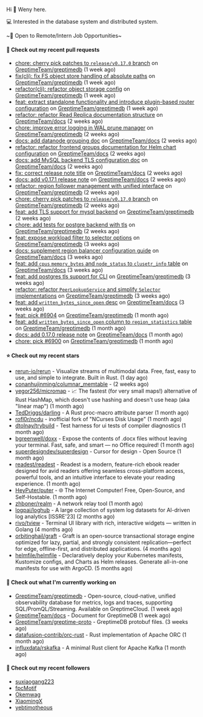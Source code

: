 Hi 👋 Weny here.

💻 Interested in the database system and distributed system.

~🍺 Open to Remote/Intern Job Opportunities~

#### 🔨 Check out my recent pull requests

- [chore: cherry pick patches to `release/v0.17.0` branch](https://github.com/GreptimeTeam/greptimedb/pull/7024) on [GreptimeTeam/greptimedb](https://github.com/GreptimeTeam/greptimedb) (1 week ago)
- [fix(cli): fix FS object store handling of absolute paths](https://github.com/GreptimeTeam/greptimedb/pull/7018) on [GreptimeTeam/greptimedb](https://github.com/GreptimeTeam/greptimedb) (1 week ago)
- [refactor(cli): refactor object storage config](https://github.com/GreptimeTeam/greptimedb/pull/7009) on [GreptimeTeam/greptimedb](https://github.com/GreptimeTeam/greptimedb) (1 week ago)
- [feat: extract standalone functionality and introduce plugin-based router configuration](https://github.com/GreptimeTeam/greptimedb/pull/7002) on [GreptimeTeam/greptimedb](https://github.com/GreptimeTeam/greptimedb) (1 week ago)
- [refactor: refactor Read Replica documentation structure](https://github.com/GreptimeTeam/docs/pull/2128) on [GreptimeTeam/docs](https://github.com/GreptimeTeam/docs) (2 weeks ago)
- [chore: improve error logging in WAL prune manager](https://github.com/GreptimeTeam/greptimedb/pull/6993) on [GreptimeTeam/greptimedb](https://github.com/GreptimeTeam/greptimedb) (2 weeks ago)
- [docs: add datanode grouping doc](https://github.com/GreptimeTeam/docs/pull/2126) on [GreptimeTeam/docs](https://github.com/GreptimeTeam/docs) (2 weeks ago)
- [refactor: refactor frontend groups documentation for Helm chart configuration](https://github.com/GreptimeTeam/docs/pull/2125) on [GreptimeTeam/docs](https://github.com/GreptimeTeam/docs) (2 weeks ago)
- [docs: add MySQL backend TLS configuration doc](https://github.com/GreptimeTeam/docs/pull/2124) on [GreptimeTeam/docs](https://github.com/GreptimeTeam/docs) (2 weeks ago)
- [fix: correct release note title](https://github.com/GreptimeTeam/docs/pull/2122) on [GreptimeTeam/docs](https://github.com/GreptimeTeam/docs) (2 weeks ago)
- [docs: add v0.17.1 release note](https://github.com/GreptimeTeam/docs/pull/2121) on [GreptimeTeam/docs](https://github.com/GreptimeTeam/docs) (2 weeks ago)
- [refactor: region follower management with unified interface](https://github.com/GreptimeTeam/greptimedb/pull/6986) on [GreptimeTeam/greptimedb](https://github.com/GreptimeTeam/greptimedb) (2 weeks ago)
- [chore: cherry pick patches to `release/v0.17.0` branch](https://github.com/GreptimeTeam/greptimedb/pull/6981) on [GreptimeTeam/greptimedb](https://github.com/GreptimeTeam/greptimedb) (2 weeks ago)
- [feat: add TLS support for mysql backend](https://github.com/GreptimeTeam/greptimedb/pull/6979) on [GreptimeTeam/greptimedb](https://github.com/GreptimeTeam/greptimedb) (2 weeks ago)
- [chore: add tests for postgre backend with tls](https://github.com/GreptimeTeam/greptimedb/pull/6973) on [GreptimeTeam/greptimedb](https://github.com/GreptimeTeam/greptimedb) (2 weeks ago)
- [feat: expose workload filter to selector options](https://github.com/GreptimeTeam/greptimedb/pull/6951) on [GreptimeTeam/greptimedb](https://github.com/GreptimeTeam/greptimedb) (3 weeks ago)
- [docs: supplement region balancer configuration guide](https://github.com/GreptimeTeam/docs/pull/2112) on [GreptimeTeam/docs](https://github.com/GreptimeTeam/docs) (3 weeks ago)
- [feat: add `cpus` `memory_bytes` and `node_status` to `clusetr_info` table](https://github.com/GreptimeTeam/docs/pull/2111) on [GreptimeTeam/docs](https://github.com/GreptimeTeam/docs) (3 weeks ago)
- [feat: add postgres tls support for CLI](https://github.com/GreptimeTeam/greptimedb/pull/6941) on [GreptimeTeam/greptimedb](https://github.com/GreptimeTeam/greptimedb) (3 weeks ago)
- [refactor: refactor `PeerLookupService` and simplify `Selector` implementations](https://github.com/GreptimeTeam/greptimedb/pull/6939) on [GreptimeTeam/greptimedb](https://github.com/GreptimeTeam/greptimedb) (3 weeks ago)
- [feat: add `written_bytes_since_open` desc](https://github.com/GreptimeTeam/docs/pull/2103) on [GreptimeTeam/docs](https://github.com/GreptimeTeam/docs) (3 weeks ago)
- [feat: pick #6904](https://github.com/GreptimeTeam/greptimedb/pull/6916) on [GreptimeTeam/greptimedb](https://github.com/GreptimeTeam/greptimedb) (1 month ago)
- [feat: add `written_bytes_since_open` column to `region_statistics` table](https://github.com/GreptimeTeam/greptimedb/pull/6904) on [GreptimeTeam/greptimedb](https://github.com/GreptimeTeam/greptimedb) (1 month ago)
- [docs: add 0.17.0 release note](https://github.com/GreptimeTeam/docs/pull/2092) on [GreptimeTeam/docs](https://github.com/GreptimeTeam/docs) (1 month ago)
- [chore: pick #6900](https://github.com/GreptimeTeam/greptimedb/pull/6902) on [GreptimeTeam/greptimedb](https://github.com/GreptimeTeam/greptimedb) (1 month ago)

#### ⭐ Check out my recent stars

- [rerun-io/rerun](https://github.com/rerun-io/rerun) - Visualize streams of multimodal data. Free, fast, easy to use, and simple to integrate. Built in Rust. (1 day ago)
- [conanhujinming/columnar_memtable](https://github.com/conanhujinming/columnar_memtable) -  (2 weeks ago)
- [yegor256/micromap](https://github.com/yegor256/micromap) - 📈 The fastest (for very small maps!) alternative of Rust HashMap, which doesn&#39;t use hashing and doesn&#39;t use heap (aka &#34;linear map&#34;) (1 month ago)
- [TedDriggs/darling](https://github.com/TedDriggs/darling) - A Rust proc-macro attribute parser (1 month ago)
- [rofl0r/ncdu](https://github.com/rofl0r/ncdu) - inofficial fork of &#34;NCurses Disk Usage&#34; (1 month ago)
- [dtolnay/trybuild](https://github.com/dtolnay/trybuild) - Test harness for ui tests of compiler diagnostics (1 month ago)
- [bgreenwell/doxx](https://github.com/bgreenwell/doxx) - Expose the contents of .docx files without leaving your terminal. Fast, safe, and smart — no Office required! (1 month ago)
- [superdesigndev/superdesign](https://github.com/superdesigndev/superdesign) - Cursor for design - Open Source (1 month ago)
- [readest/readest](https://github.com/readest/readest) - Readest is a modern, feature-rich ebook reader designed for avid readers offering seamless cross-platform access, powerful tools, and an intuitive interface to elevate your reading experience. (1 month ago)
- [HeyPuter/puter](https://github.com/HeyPuter/puter) - 🌐 The Internet Computer! Free, Open-Source, and Self-Hostable. (1 month ago)
- [zhboner/realm](https://github.com/zhboner/realm) - A network relay tool (1 month ago)
- [logpai/loghub](https://github.com/logpai/loghub) - A large collection of system log datasets for AI-driven log analytics [ISSRE&#39;23] (2 months ago)
- [rivo/tview](https://github.com/rivo/tview) - Terminal UI library with rich, interactive widgets — written in Golang (4 months ago)
- [orbitinghail/graft](https://github.com/orbitinghail/graft) - Graft is an open-source transactional storage engine optimized for lazy, partial, and strongly consistent replication—perfect for edge, offline-first, and distributed applications. (4 months ago)
- [helmfile/helmfile](https://github.com/helmfile/helmfile) - Declaratively deploy your Kubernetes manifests, Kustomize configs, and Charts as Helm releases. Generate all-in-one manifests for use with ArgoCD. (5 months ago)

#### 👷 Check out what I'm currently working on

- [GreptimeTeam/greptimedb](https://github.com/GreptimeTeam/greptimedb) - Open-source, cloud-native, unified observability database for metrics, logs and traces, supporting SQL/PromQL/Streaming. Available on GreptimeCloud. (1 week ago)
- [GreptimeTeam/docs](https://github.com/GreptimeTeam/docs) - Document for GreptimeDB (1 week ago)
- [GreptimeTeam/greptime-proto](https://github.com/GreptimeTeam/greptime-proto) - GreptimeDB protobuf files. (3 weeks ago)
- [datafusion-contrib/orc-rust](https://github.com/datafusion-contrib/orc-rust) - Rust implementation of Apache ORC (1 month ago)
- [influxdata/rskafka](https://github.com/influxdata/rskafka) - A minimal Rust client for Apache Kafka (1 month ago)

#### 👯 Check out my recent followers

- [suxiaogang223](https://github.com/suxiaogang223)
- [fpcMotif](https://github.com/fpcMotif)
- [Okemwag](https://github.com/Okemwag)
- [XiaomingX](https://github.com/XiaomingX)
- [yebtimotheous](https://github.com/yebtimotheous)


